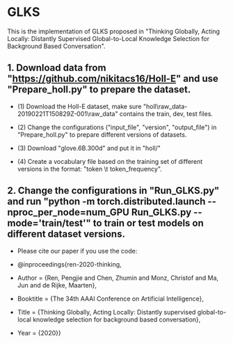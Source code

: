 # GLKS

This is the implementation of GLKS proposed in "Thinking Globally, Acting Locally: Distantly Supervised Global-to-Local
Knowledge Selection for Background Based Conversation".

## 1. Download data from "https://github.com/nikitacs16/Holl-E" and use "Prepare_holl.py" to prepare the dataset.

+ (1) Download the Holl-E dataset, make sure "holl\raw_data-20190221T150829Z-001\raw_data\" contains the train, dev, test files.

+ (2) Change the configurations ("input_file", "version", "output_file") in "Prepare_holl.py" to prepare different versions of datasets.

+ (3) Download "glove.6B.300d" and put it in "holl/"

+ (4) Create a vocabulary file based on the training set of different versions in the format: "token \t token_frequency".

## 2. Change the configurations in "Run_GLKS.py" and run "python -m torch.distributed.launch --nproc_per_node=num_GPU Run_GLKS.py --mode='train/test'" to train or test models on different dataset versions.

+ Please cite our paper if you use the code:

+ @inproceedings{ren-2020-thinking,

+ Author = {Ren, Pengjie and Chen, Zhumin and Monz, Christof and Ma, Jun and de Rijke, Maarten},

+ Booktitle = {The 34th AAAI Conference on Artificial Intelligence},

+ Title = {Thinking Globally, Acting Locally: Distantly supervised global-to-local knowledge selection for background based conversation},

+ Year = {2020}}


